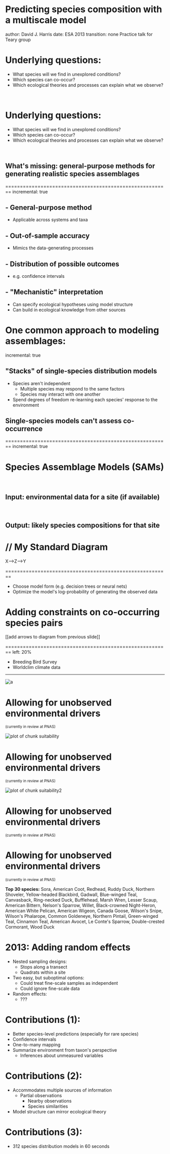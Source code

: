 Predicting species composition with a multiscale model
========================================================
author: David J. Harris
date: ESA 2013
transition: none
Practice talk for Teary group

Underlying questions:
========================================================

- What species will we find in unexplored conditions?
- Which species can co-occur?
- Which ecological theories and processes can explain what we observe?

</br>

##  


Underlying questions:
========================================================

- What species will we find in unexplored conditions?
- Which species can co-occur?
- Which ecological theories and processes can explain what we observe?

</br>

## What's missing: general-purpose methods for generating realistic species assemblages


========================================================
incremental: true

## - General-purpose method
* Applicable across systems and taxa

## - Out-of-sample accuracy
* Mimics the data-generating processes

## - Distribution of possible outcomes
* e.g. confidence intervals

## - "Mechanistic" interpretation
* Can specify ecological hypotheses using model structure 
* Can build in ecological knowledge from other sources

One common approach to modeling assemblages:
========================================================
incremental: true
## "Stacks" of single-species distribution models
* Species aren't independent
  * Multiple species may respond to the same factors
  * Species may interact with one another
* Spend degrees of freedom re-learning each species' response to the environment

## Single-species models can't assess co-occurrence


========================================================
incremental: true
# Species Assemblage Models (SAMs)
</br>

## Input: environmental data for a site (if available)

</br>

## Output: likely species compositions for that site


// My Standard Diagram
========================================================
X-->Z-->Y

========================================================
* Choose model form (e.g. decision trees or neural nets)
* Optimize the model's log-probability of generating the observed data




Adding constraints on co-occurring species pairs
========================================================
[[add arrows to diagram from previous slide]]


========================================================
left: 20%

* Breeding Bird Survey
* Worldclim climate data

****
![a](map.png)


Allowing for unobserved environmental drivers
========================================================
<small>(currently in review at PNAS)</small>


![plot of chunk suitability](ESA_talk-figure/suitability.png) 


Allowing for unobserved environmental drivers
========================================================
<small>(currently in review at PNAS)</small>

![plot of chunk suitability2](ESA_talk-figure/suitability2.png) 


Allowing for unobserved environmental drivers
========================================================
<small>(currently in review at PNAS)</small>



Allowing for unobserved environmental drivers
========================================================
<small>(currently in review at PNAS)</small>



**Top 30 species:** Sora, American Coot, Redhead, Ruddy Duck, Northern Shoveler, Yellow-headed Blackbird, Gadwall, Blue-winged Teal, Canvasback, Ring-necked Duck, Bufflehead, Marsh Wren, Lesser Scaup, American Bittern, Nelson's Sparrow, Willet, Black-crowned Night-Heron, American White Pelican, American Wigeon, Canada Goose, Wilson's Snipe, Wilson's Phalarope, Common Goldeneye, Northern Pintail, Green-winged Teal, Cinnamon Teal, American Avocet, Le Conte's Sparrow, Double-crested Cormorant, Wood Duck


2013: Adding random effects
========================================================
* Nested sampling designs:
  * Stops along a transect
  * Quadrats within a site
* Two easy, but suboptimal options:
  * Could treat fine-scale samples as independent
  * Could ignore fine-scale data
* Random effects:
  * ???



Contributions (1):
========================================================
* Better species-level predictions (especially for rare species)
* Confidence intervals
* One-to-many mapping
* Summarize environment from taxon's perspective
  * Inferences about unmeasured variables

Contributions (2):
========================================================
* Accommodates multiple sources of information
  * Partial observations
	* Nearby observations
	* Species similarities
* Model structure can mirror ecological theory

Contributions (3):
========================================================
* 312 species distribution models in 60 seconds

